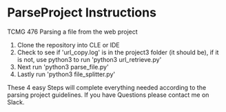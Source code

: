 # ParseProject Instructions
TCMG 476 Parsing a file from the web project

1. Clone the repository into CLE or IDE
2. Check to see if 'url_copy.log' is in the project3 folder (it should be), if it is not, use python3 to run 'python3 url_retrieve.py'
3. Next run 'python3 parse_file.py' 
4. Lastly run 'python3 file_splitter.py'

These 4 easy Steps will complete everything needed according to the parsing project guidelines.
If you have Questions please contact me on Slack.


